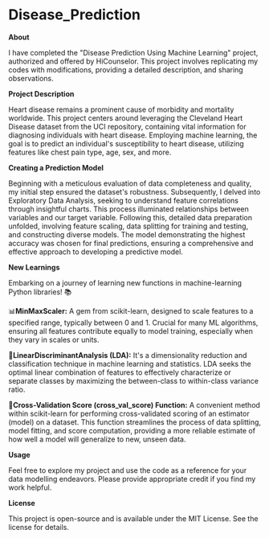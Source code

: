 # Disease_Prediction	

**About**

I have completed the "Disease Prediction Using Machine Learning" project, authorized and offered by HiCounselor. This project involves replicating my codes with modifications, providing a detailed description, and sharing observations.

**Project Description**

Heart disease remains a prominent cause of morbidity and mortality worldwide. This project centers around leveraging the Cleveland Heart Disease dataset from the UCI repository, containing vital information for diagnosing individuals with heart disease. Employing machine learning, the goal is to predict an individual's susceptibility to heart disease, utilizing features like chest pain type, age, sex, and more.

**Creating a Prediction Model**

Beginning with a meticulous evaluation of data completeness and quality, my initial step ensured the dataset's robustness. Subsequently, I delved into Exploratory Data Analysis, seeking to understand feature correlations through insightful charts. This process illuminated relationships between variables and our target variable. Following this, detailed data preparation unfolded, involving feature scaling, data splitting for training and testing, and constructing diverse models. The model demonstrating the highest accuracy was chosen for final predictions, ensuring a comprehensive and effective approach to developing a predictive model.

**New Learnings**

Embarking on a journey of learning new functions in machine-learning Python libraries! 📚

📊**MinMaxScaler:** A gem from scikit-learn, designed to scale features to a specified range, typically between 0 and 1. Crucial for many ML algorithms, ensuring all features contribute equally to model training, especially when they vary in scales or units.

🌟**LinearDiscriminantAnalysis (LDA):** It's a dimensionality reduction and classification technique in machine learning and statistics.  LDA seeks the optimal linear combination of features to effectively characterize or separate classes by maximizing the between-class to within-class variance ratio.

🔄**Cross-Validation Score (cross_val_score) Function:** A convenient method within scikit-learn for performing cross-validated scoring of an estimator (model) on a dataset. This function streamlines the process of data splitting, model fitting, and score computation, providing a more reliable estimate of how well a model will generalize to new, unseen data.


**Usage**

Feel free to explore my project and use the code as a reference for your data modelling endeavors. Please provide appropriate credit if you find my work helpful.

**License**

This project is open-source and is available under the MIT License. See the license for details.
